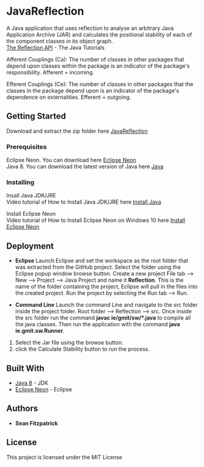 # JavaReflection
        
A Java application that uses reflection to analyse an arbitrary Java
Application Archive (JAR) and calculates the positional stability of each of the component
classes in its object graph.     
[The Reflection API](https://docs.oracle.com/javase/tutorial/reflect/) - The Java Tutorials      

Afferent Couplings (Ca): The number of classes in other packages that depend upon classes within the package is an indicator of the package's responsibility. Afferent = incoming.                       

Efferent Couplings (Ce): The number of classes in other packages that the classes in the package depend upon is an indicator of the package's dependence on externalities. Efferent = outgoing.                                        

## Getting Started

Download and extract the zip folder here [JavaReflection](https://github.com/seanJosephFitzpatrick/JavaReflection)            

### Prerequisites

Eclipse Neon. You can download here [Eclipse Neon](http://www.eclipse.org/neon/)                 
Java 8. You can download the latest version of Java here [Java](http://www.oracle.com/technetwork/java/javase/downloads/jdk8-downloads-2133151.html)    

### Installing

Insall Java JDK/JRE                
Video tutorial of How to Install Java JDK/JRE here [Install Java](https://www.youtube.com/watch?v=FzKcJK68z2k)      

Install Eclipse Neon              
Video tutorial of How to Install Eclipse Neon on Windows 10 here [Install Eclipse Neon](https://www.youtube.com/watch?v=9EghTHWx1Ng)       

## Deployment

* **Eclipse**
Launch Eclipse and set the workspace as the root folder that was extracted from the GitHub project. Select the folder using the Eclipse popup window browse button. Create a new project File tab --> New --> Project --> Java Project and name it **Reflection**. This is the name of the folder containing the project, Eclipse will pull in the files into the created project. Run the project by selecting the Run tab --> Run.

* **Command Line**
Launch the command Line and navigate to the src folder inside the project folder. Root folder --> Reflection --> src. Once inside the src folder run the command **javac ie/gmit/sw/*.java** to compile all the java classes. Then run the application with the command **java ie.gmit.sw.Runner**.

1) Select the Jar file using the browse button.                            
2) click the Calculate Stability button to run the process.

## Built With

* [Java 8](http://www.oracle.com/technetwork/java/javase/downloads/jdk8-downloads-2133151.html) - JDK
* [Eclipse Neon](http://www.eclipse.org/neon/)  - Eclipse

## Authors

* **Sean Fitzpatrick**

## License

This project is licensed under the MIT License
